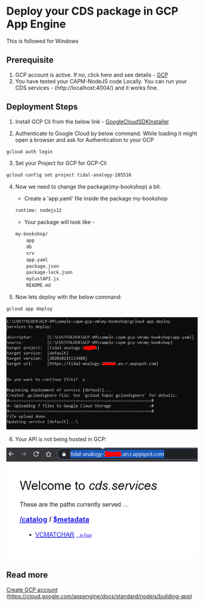 # Deploy your CDS package in GCP App Engine
This is followed for Windows

## Prerequisite
1. GCP account is active. If no, click here and see details - [GCP](https://cloud.google.com/free)
2. You have tested your CAPM-NodeJS code Locally. You can run your CDS services - (http://localhost:4004/) and it works fine.

## Deployment Steps
1. Install GCP Cli from the below link - [GoogleCloudSDKInstaller](https://dl.google.com/dl/cloudsdk/channels/rapid/GoogleCloudSDKInstaller.exe)

2. Authenticate to Google Cloud by below command. While loading it might open a browser and ask for Authentication to your GCP
```sh
gcloud auth login
```

3. Set your Project for GCP for GCP-Cli
```sh
gcloud config set project tidal-analogy-285516
```

4. Now we need to change the package(my-bookshop) a bit.
    - Create a 'app.yaml' file inside the package my-bookshop
    ```sh
    runtime: nodejs12
    ```
    - Your package will look like -
    ```sh
    my-bookshop/
        app
        db
        srv
        app.yaml
        package.json
        package-lock.json
        myCustAPI.js
        README.md
    ```    

5. Now lets deploy with the below command:
```sh
gcloud app deploy
```
![deployment](https://github.com/sabarna17/sample-capm-gcp-vm/blob/main/deploy-cds-in-gcp/deploymenttoGCP.PNG)

6. Your API is not being hosted in GCP:


![CDS-in-GCP](https://github.com/sabarna17/sample-capm-gcp-vm/blob/main/deploy-cds-in-gcp/deployedinGCP.PNG)


## Read more
[Create GCP account](https://cloud.google.com/billing/docs/how-to/manage-billing-account)
(https://cloud.google.com/appengine/docs/standard/nodejs/building-app)